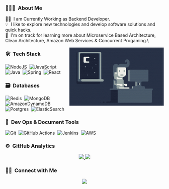 ### 👨🏻‍💻 &nbsp;About Me

👨‍💻 &nbsp;I am Currently Working as Backend Developer.\
💡 &nbsp;I like to explore new technologies and develop software solutions and quick hacks.\
🌱 &nbsp;I'm on track for learning more about Microservice Based Architecture, Clean Architecture, Amazon Web Services & Concurrent Progaming.\


<img alt="Night Coding" src="https://raw.githubusercontent.com/AVS1508/AVS1508/master/assets/Night-Coding.gif" align="right"/>

### 🛠 &nbsp;Tech Stack

![NodeJS](https://img.shields.io/badge/node.js-6DA55F?style=for-the-badge&logo=node.js&logoColor=white)&nbsp;
![JavaScript](https://img.shields.io/badge/javascript-%23323330.svg?style=for-the-badge&logo=javascript&logoColor=%23F7DF1E)&nbsp;
![Java](https://img.shields.io/badge/java-%23ED8B00.svg?style=for-the-badge&logo=java&logoColor=white)&nbsp;
![Spring](https://img.shields.io/badge/spring-%236DB33F.svg?style=for-the-badge&logo=spring&logoColor=white)&nbsp;
![React](https://img.shields.io/badge/react-%2320232a.svg?style=for-the-badge&logo=react&logoColor=%2361DAFB)&nbsp;

### 🗃 &nbsp;Databases

![Redis](https://img.shields.io/badge/redis-%23DD0031.svg?style=for-the-badge&logo=redis&logoColor=white)&nbsp;
![MongoDB](https://img.shields.io/badge/MongoDB-%234ea94b.svg?style=for-the-badge&logo=mongodb&logoColor=white)&nbsp;
![AmazonDynamoDB](https://img.shields.io/badge/Amazon%20DynamoDB-4053D6?style=for-the-badge&logo=Amazon%20DynamoDB&logoColor=white)&nbsp;
![Postgres](https://img.shields.io/badge/postgres-%23316192.svg?style=for-the-badge&logo=postgresql&logoColor=white)&nbsp;
![ElasticSearch](https://img.shields.io/badge/-ElasticSearch-005571?style=for-the-badge&logo=elasticsearch)&nbsp;


### 🧰 &nbsp;Dev Ops & Document Tools 

![Git](https://img.shields.io/badge/git-%23F05033.svg?style=for-the-badge&logo=git&logoColor=white)&nbsp;
![GitHub Actions](https://img.shields.io/badge/github-%23121011.svg?style=for-the-badge&logo=github&logoColor=white)&nbsp;
![Jenkins](https://img.shields.io/badge/jenkins-%232C5263.svg?style=for-the-badge&logo=jenkins&logoColor=white)&nbsp;
![AWS](https://img.shields.io/badge/AWS-%23FF9900.svg?style=for-the-badge&logo=amazon-aws&logoColor=white)&nbsp;

### ⚙️ &nbsp;GitHub Analytics

<p align="center">
  <a href="https://github.com/emanuelcortez32">
    <img height="180em" src="https://github-readme-stats-eight-theta.vercel.app/api?username=emanuelcortez32&show_icons=true&theme=algolia&include_all_commits=true&count_private=true"/>
  </a>
  <a href="https://github.com/emanuelcortez32">
    <img height="180em" src="https://github-readme-stats-eight-theta.vercel.app/api/top-langs/?username=emanuelcortez32&layout=compact&langs_count=8&theme=algolia"/>
  </a>
</p>

### 🤝🏻 &nbsp;Connect with Me

<p align="center">
<a href="https://www.linkedin.com/in/ecortezdev"><img src="https://img.shields.io/badge/linkedin-%230077B5.svg?style=for-the-badge&logo=linkedin&logoColor=white"/></a>
</p>
